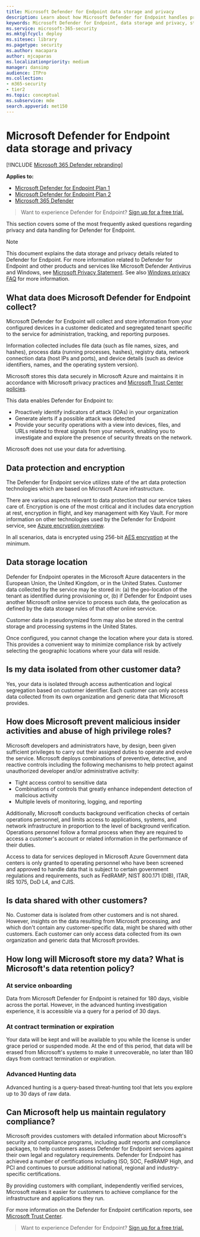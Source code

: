 ```yaml
---
title: Microsoft Defender for Endpoint data storage and privacy
description: Learn about how Microsoft Defender for Endpoint handles privacy and data that it collects.
keywords: Microsoft Defender for Endpoint, data storage and privacy, storage, privacy, licensing, geolocation, data retention, data
ms.service: microsoft-365-security
ms.mktglfcycl: deploy
ms.sitesec: library
ms.pagetype: security
ms.author: macapara
author: mjcaparas
ms.localizationpriority: medium
manager: dansimp
audience: ITPro
ms.collection: 
- m365-security
- tier2
ms.topic: conceptual
ms.subservice: mde
search.appverid: met150
---
```


# Microsoft Defender for Endpoint data storage and privacy

[!INCLUDE [Microsoft 365 Defender rebranding](../../includes/microsoft-defender.md)]

**Applies to:**
- [Microsoft Defender for Endpoint Plan 1](https://go.microsoft.com/fwlink/p/?linkid=2154037)
- [Microsoft Defender for Endpoint Plan 2](https://go.microsoft.com/fwlink/p/?linkid=2154037)
- [Microsoft 365 Defender](https://go.microsoft.com/fwlink/?linkid=2118804)

> Want to experience Defender for Endpoint? [Sign up for a free trial.](https://signup.microsoft.com/create-account/signup?products=7f379fee-c4f9-4278-b0a1-e4c8c2fcdf7e&ru=https://aka.ms/MDEp2OpenTrial?ocid=docs-wdatp-assignaccess-abovefoldlink)

This section covers some of the most frequently asked questions regarding privacy and data handling for Defender for Endpoint.

> [!NOTE]
> This document explains the data storage and privacy details related to Defender for Endpoint. For more information related to Defender for Endpoint and other products and services like Microsoft Defender Antivirus and Windows, see [Microsoft Privacy Statement](https://go.microsoft.com/fwlink/?linkid=827576). See also [Windows privacy FAQ](https://go.microsoft.com/fwlink/?linkid=827577) for more information.

## What data does Microsoft Defender for Endpoint collect?

Microsoft Defender for Endpoint will collect and store information from your configured devices in a customer dedicated and segregated tenant specific to the service for administration, tracking, and reporting purposes.

Information collected includes file data (such as file names, sizes, and hashes), process data (running processes, hashes), registry data, network connection data (host IPs and ports), and device details (such as device identifiers, names, and the operating system version).

Microsoft stores this data securely in Microsoft Azure and maintains it in accordance with Microsoft privacy practices and [Microsoft Trust Center policies](https://go.microsoft.com/fwlink/?linkid=827578).

This data enables Defender for Endpoint to:

- Proactively identify indicators of attack (IOAs) in your organization
- Generate alerts if a possible attack was detected
- Provide your security operations with a view into devices, files, and URLs related to threat signals from your network, enabling you to investigate and explore the presence of security threats on the network.

Microsoft does not use your data for advertising.

## Data protection and encryption

The Defender for Endpoint service utilizes state of the art data protection technologies which are based on Microsoft Azure infrastructure.

There are various aspects relevant to data protection that our service takes care of. Encryption is one of the most critical and it includes data encryption at rest, encryption in flight, and key management with Key Vault. For more information on other technologies used by the Defender for Endpoint service, see [Azure encryption overview](/azure/security/security-azure-encryption-overview).

In all scenarios, data is encrypted using 256-bit [AES encryption](https://en.wikipedia.org/wiki/Advanced_Encryption_Standard) at the minimum.

## Data storage location

Defender for Endpoint operates in the Microsoft Azure datacenters in the European Union, the United Kingdom, or in the United States. Customer data collected by the service may be stored in: (a) the geo-location of the tenant as identified during provisioning or, (b) if Defender for Endpoint uses another Microsoft online service to process such data, the geolocation as defined by the data storage rules of that other online service.

Customer data in pseudonymized form may also be stored in the central storage and processing systems in the United States.

Once configured, you cannot change the location where your data is stored. This provides a convenient way to minimize compliance risk by actively selecting the geographic locations where your data will reside.

## Is my data isolated from other customer data?

Yes, your data is isolated through access authentication and logical segregation based on customer identifier. Each customer can only access data collected from its own organization and generic data that Microsoft provides.

## How does Microsoft prevent malicious insider activities and abuse of high privilege roles?

Microsoft developers and administrators have, by design, been given sufficient privileges to carry out their assigned duties to operate and evolve the service. Microsoft deploys combinations of preventive, detective, and reactive controls including the following mechanisms to help protect against unauthorized developer and/or administrative activity:

- Tight access control to sensitive data
- Combinations of controls that greatly enhance independent detection of malicious activity
- Multiple levels of monitoring, logging, and reporting

Additionally, Microsoft conducts background verification checks of certain operations personnel, and limits access to applications, systems, and network infrastructure in proportion to the level of background verification. Operations personnel follow a formal process when they are required to access a customer's account or related information in the performance of their duties.

Access to data for services deployed in Microsoft Azure Government data centers is only granted to operating personnel who have been screened and approved to handle data that is subject to certain government regulations and requirements, such as FedRAMP, NIST 800.171 (DIB), ITAR, IRS 1075, DoD L4, and CJIS.

## Is data shared with other customers?

No. Customer data is isolated from other customers and is not shared. However, insights on the data resulting from Microsoft processing, and which don't contain any customer-specific data, might be shared with other customers. Each customer can only access data collected from its own organization and generic data that Microsoft provides.

## How long will Microsoft store my data? What is Microsoft's data retention policy?

### At service onboarding

Data from Microsoft Defender for Endpoint is retained for 180 days, visible across the portal. However, in the advanced hunting investigation experience, it is accessible via a query for a period of 30 days. 

### At contract termination or expiration

Your data will be kept and will be available to you while the license is under grace period or suspended mode. At the end of this period, that data will be erased from Microsoft's systems to make it unrecoverable, no later than 180 days from contract termination or expiration.

### Advanced Hunting data

Advanced hunting is a query-based threat-hunting tool that lets you explore up to 30 days of raw data.

## Can Microsoft help us maintain regulatory compliance?

Microsoft provides customers with detailed information about Microsoft's security and compliance programs, including audit reports and compliance packages, to help customers assess Defender for Endpoint services against their own legal and regulatory requirements. Defender for Endpoint has achieved a number of certifications including ISO, SOC, FedRAMP High, and PCI and continues to pursue additional national, regional and industry-specific certifications.

By providing customers with compliant, independently verified services, Microsoft makes it easier for customers to achieve compliance for the infrastructure and applications they run.

For more information on the Defender for Endpoint certification reports, see [Microsoft Trust Center](https://servicetrust.microsoft.com/). 

> Want to experience Defender for Endpoint? [Sign up for a free trial.](https://signup.microsoft.com/create-account/signup?products=7f379fee-c4f9-4278-b0a1-e4c8c2fcdf7e&ru=https://aka.ms/MDEp2OpenTrial?ocid=docs-wdatp-datastorage-belowfoldlink)
